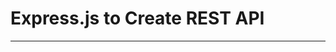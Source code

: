 # Express.js to Create REST API

--------------------------------------------------------------------------------

##